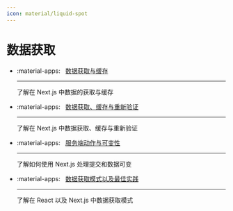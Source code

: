 ```yaml
---
icon: material/liquid-spot
--- 
```


# 数据获取

<div class="grid cards" markdown>

- :material-apps: &nbsp; [数据获取与缓存](./fetching-and-caching.md)

    ---
    了解在 Next.js 中数据的获取与缓存

- :material-apps: &nbsp; [数据获取、缓存与重新验证]()

    ---
    了解在 Next.js 中数据获取、缓存与重新验证

- :material-apps: &nbsp; [服务端动作与可变性](./server-actions-and-mutations.md)

    ---
    了解如何使用 Next.js 处理提交和数据可变

- :material-apps: &nbsp; [数据获取模式以及最佳实践]()

    ---
    了解在 React 以及 Next.js 中数据获取模式

</div>
